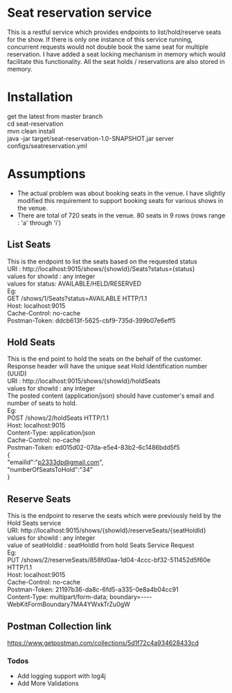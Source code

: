 # Seat reservation service
This is a restful service which provides endpoints to list/hold/reserve seats for the show. If there is only one instance of this service running, concurrent requests would not double book the same seat for multiple reservation. I have added a seat locking mechanism in memory which would facilitate this functionality. All the seat holds / reservations are also stored in memory. 

# Installation
get the latest from master branch  
cd seat-reservation  
mvn clean install  
java -jar target/seat-reservation-1.0-SNAPSHOT.jar server configs/seatreservation.yml  
# Assumptions
  - The actual problem was about booking seats in the venue. I have slightly modified this requirement to support booking seats for various shows in the venue.
  - There are total of 720 seats in the venue. 80 seats in 9 rows (rows range : 'a' through 'i')

## List Seats
This is the endpoint to list the seats based on the requested status  
URI : http://localhost:9015/shows/{showId}/Seats?status={status}   
values for showId : any integer  
values for status: AVAILABLE/HELD/RESERVED  
Eg:  
GET /shows/1/Seats?status=AVAILABLE HTTP/1.1  
Host: localhost:9015  
Cache-Control: no-cache  
Postman-Token: ddcb613f-5625-cbf9-735d-399b07e6eff5
## Hold Seats
This is the end point to hold the seats on the behalf of the customer. Response header will have the unique seat Hold Identification number (UUID)  
URI : http://localhost:9015/shows/{showId}/holdSeats    
values for showId : any integer  
The posted content (application/json) should have customer's email and number of seats to hold.  
Eg:  
POST /shows/2/holdSeats HTTP/1.1  
Host: localhost:9015  
Content-Type: application/json  
Cache-Control: no-cache  
Postman-Token: ed015d02-07da-e5e4-83b2-6c1486bdd5f5  
{  
   "emailId":"p2333dp@gmail.com",  
   "numberOfSeatsToHold":"34"  
}  
## Reserve Seats  
This is the endpoint to reserve the seats which were previously held by the Hold Seats service  
URI: http://localhost:9015/shows/{showId}/reserveSeats/{seatHoldId}
values for showId : any integer  
value of seatHoldId : seatHoldId from hold Seats Service Request  
Eg:  
PUT /shows/2/reserveSeats/858fd0aa-1d04-4ccc-bf32-511452d5f60e HTTP/1.1  
Host: localhost:9015  
Cache-Control: no-cache  
Postman-Token: 21197b36-da8c-6fd5-a335-0e8a4b04cc91  
Content-Type: multipart/form-data; boundary=----WebKitFormBoundary7MA4YWxkTrZu0gW

## Postman Collection link
https://www.getpostman.com/collections/5d1f72c4a934628433cd

### Todos
 - Add logging support with log4j
 - Add More Validations



